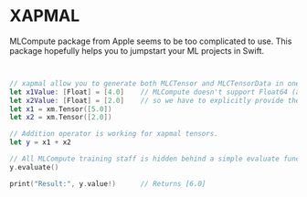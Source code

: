 # XAPMAL

MLCompute package from Apple seems to be too complicated to use. This package hopefully helps you to jumpstart your ML projects in Swift.

``` swift


// xapmal allow you to generate both MLCTensor and MLCTensorData in one structure xm.Tensor.
let x1Value: [Float] = [4.0]    // MLCompute doesn't support Float64 (aka Double),
let x2Value: [Float] = [2.0]    // so we have to explicitly provide the Float (aka Float32) type
let x1 = xm.Tensor([5.0])
let x2 = xm.Tensor([2.0])

// Addition operator is working for xapmal tensors.
let y = x1 + x2

// All MLCompute training staff is hidden behind a simple evaluate function
y.evaluate()

print("Result:", y.value!)      // Returns [6.0]
```
